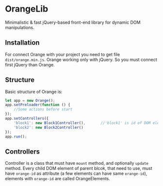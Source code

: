 # OrangeLib
Minimalistic & fast jQuery-based front-end library for dynamic DOM manipulations.

## Installation

For connect Orange with your project you need to get file `dist/orange.min.js`. Orange working only with jQuery. So you must connect first jQuery than Orange.

## Structure

Basic structure of Orange is:
```JavaScript
let app = new Orange();
app.setPreloader(function () {
	//Some actions before start
});
app.setControllers({
    'block1': new Block1Controller(),		//'block1' is id of DOM element (block), Block1Controller is a function
    'block2': new Block2Controller()
});
app.run();
```

## Controllers

Controller is a class that must have `mount` method, and optionally `update` method.
Every child DOM element of parent blcok, that need to use, must have `orange-id` as attribute (a few elements can have same `orange-id`), elements with `orange-id` are called OrangeElements.

